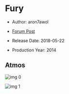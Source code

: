 # Fury

* Author: aron7awol

* [Forum Post](https://www.avsforum.com/threads/bass-eq-for-filtered-movies.2995212/post-57144132)

* Release Date: 2018-05-22
* Production Year: 2014

## Atmos

![img 0](https://i.imgur.com/8Ic0pqO.jpg)

![img 1](https://i.imgur.com/wm8p70S.jpg)

